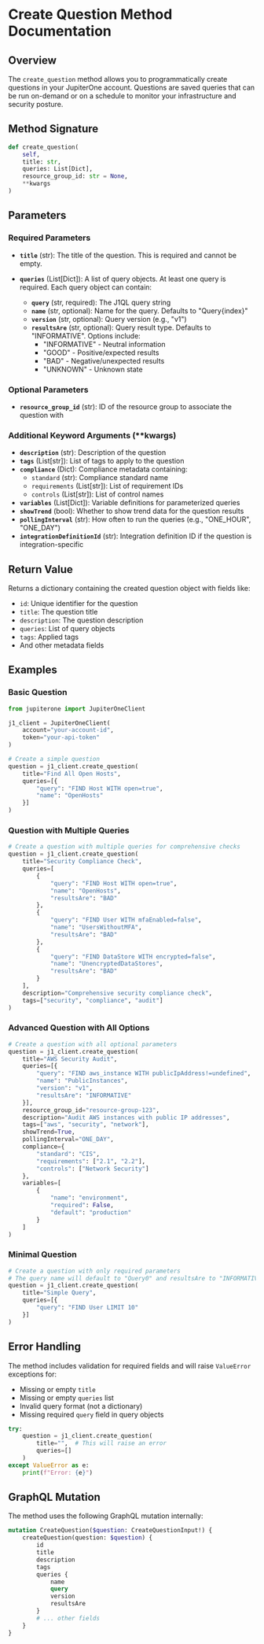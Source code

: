 # Create Question Method Documentation

## Overview

The `create_question` method allows you to programmatically create questions in your JupiterOne account. Questions are saved queries that can be run on-demand or on a schedule to monitor your infrastructure and security posture.

## Method Signature

```python
def create_question(
    self,
    title: str,
    queries: List[Dict],
    resource_group_id: str = None,
    **kwargs
)
```

## Parameters

### Required Parameters

- **`title`** (str): The title of the question. This is required and cannot be empty.

- **`queries`** (List[Dict]): A list of query objects. At least one query is required. Each query object can contain:
  - **`query`** (str, required): The J1QL query string
  - **`name`** (str, optional): Name for the query. Defaults to "Query{index}"
  - **`version`** (str, optional): Query version (e.g., "v1")
  - **`resultsAre`** (str, optional): Query result type. Defaults to "INFORMATIVE". Options include:
    - "INFORMATIVE" - Neutral information
    - "GOOD" - Positive/expected results
    - "BAD" - Negative/unexpected results
    - "UNKNOWN" - Unknown state

### Optional Parameters

- **`resource_group_id`** (str): ID of the resource group to associate the question with

### Additional Keyword Arguments (**kwargs)

- **`description`** (str): Description of the question
- **`tags`** (List[str]): List of tags to apply to the question
- **`compliance`** (Dict): Compliance metadata containing:
  - `standard` (str): Compliance standard name
  - `requirements` (List[str]): List of requirement IDs
  - `controls` (List[str]): List of control names
- **`variables`** (List[Dict]): Variable definitions for parameterized queries
- **`showTrend`** (bool): Whether to show trend data for the question results
- **`pollingInterval`** (str): How often to run the queries (e.g., "ONE_HOUR", "ONE_DAY")
- **`integrationDefinitionId`** (str): Integration definition ID if the question is integration-specific

## Return Value

Returns a dictionary containing the created question object with fields like:
- `id`: Unique identifier for the question
- `title`: The question title
- `description`: The question description
- `queries`: List of query objects
- `tags`: Applied tags
- And other metadata fields

## Examples

### Basic Question

```python
from jupiterone import JupiterOneClient

j1_client = JupiterOneClient(
    account="your-account-id",
    token="your-api-token"
)

# Create a simple question
question = j1_client.create_question(
    title="Find All Open Hosts",
    queries=[{
        "query": "FIND Host WITH open=true",
        "name": "OpenHosts"
    }]
)
```

### Question with Multiple Queries

```python
# Create a question with multiple queries for comprehensive checks
question = j1_client.create_question(
    title="Security Compliance Check",
    queries=[
        {
            "query": "FIND Host WITH open=true",
            "name": "OpenHosts",
            "resultsAre": "BAD"
        },
        {
            "query": "FIND User WITH mfaEnabled=false",
            "name": "UsersWithoutMFA",
            "resultsAre": "BAD"
        },
        {
            "query": "FIND DataStore WITH encrypted=false",
            "name": "UnencryptedDataStores",
            "resultsAre": "BAD"
        }
    ],
    description="Comprehensive security compliance check",
    tags=["security", "compliance", "audit"]
)
```

### Advanced Question with All Options

```python
# Create a question with all optional parameters
question = j1_client.create_question(
    title="AWS Security Audit",
    queries=[{
        "query": "FIND aws_instance WITH publicIpAddress!=undefined",
        "name": "PublicInstances",
        "version": "v1",
        "resultsAre": "INFORMATIVE"
    }],
    resource_group_id="resource-group-123",
    description="Audit AWS instances with public IP addresses",
    tags=["aws", "security", "network"],
    showTrend=True,
    pollingInterval="ONE_DAY",
    compliance={
        "standard": "CIS",
        "requirements": ["2.1", "2.2"],
        "controls": ["Network Security"]
    },
    variables=[
        {
            "name": "environment",
            "required": False,
            "default": "production"
        }
    ]
)
```

### Minimal Question

```python
# Create a question with only required parameters
# The query name will default to "Query0" and resultsAre to "INFORMATIVE"
question = j1_client.create_question(
    title="Simple Query",
    queries=[{
        "query": "FIND User LIMIT 10"
    }]
)
```

## Error Handling

The method includes validation for required fields and will raise `ValueError` exceptions for:
- Missing or empty `title`
- Missing or empty `queries` list
- Invalid query format (not a dictionary)
- Missing required `query` field in query objects

```python
try:
    question = j1_client.create_question(
        title="",  # This will raise an error
        queries=[]
    )
except ValueError as e:
    print(f"Error: {e}")
```

## GraphQL Mutation

The method uses the following GraphQL mutation internally:

```graphql
mutation CreateQuestion($question: CreateQuestionInput!) {
    createQuestion(question: $question) {
        id
        title
        description
        tags
        queries {
            name
            query
            version
            resultsAre
        }
        # ... other fields
    }
}
```
